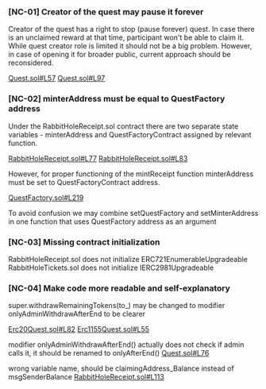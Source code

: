 ### [NC-01] Creator of the quest may pause it forever 

Creator of the quest has a right to stop (pause forever) quest. In case there is an unclaimed reward at that time, participant won't be able to claim it.
While quest creator role is limited it should not be a big problem. However, in case of opening it for broader public, current approach should be reconsidered. 

[Quest.sol#L57](https://github.com/rabbitholegg/quest-protocol/blob/8c4c1f71221570b14a0479c216583342bd652d8d/contracts/Quest.sol#L57)
[Quest.sol#L97](https://github.com/rabbitholegg/quest-protocol/blob/8c4c1f71221570b14a0479c216583342bd652d8d/contracts/Quest.sol#L97)


### [NC-02] minterAddress must be equal to QuestFactory address 

Under the RabbitHoleReceipt.sol contract there are two separate state variables - minterAddress and QuestFactoryContract assigned by relevant function. 

[RabbitHoleReceipt.sol#L77](https://github.com/rabbitholegg/quest-protocol/blob/8c4c1f71221570b14a0479c216583342bd652d8d/contracts/RabbitHoleReceipt.sol#L77)
[RabbitHoleReceipt.sol#L83](https://github.com/rabbitholegg/quest-protocol/blob/8c4c1f71221570b14a0479c216583342bd652d8d/contracts/RabbitHoleReceipt.sol#L83)

However, for proper functioning of the mintReceipt function minterAddress must be set to QuestFactoryContract address. 

[QuestFactory.sol#L219](https://github.com/rabbitholegg/quest-protocol/blob/8c4c1f71221570b14a0479c216583342bd652d8d/contracts/QuestFactory.sol#L219)

To avoid confusion we may combine setQuestFactory and setMinterAddress in one function that uses QuestFactory address as an argument


### [NC-03] Missing contract initialization
RabbitHoleReceipt.sol does not initialize ERC721EnumerableUpgradeable 
RabbitHoleTickets.sol does not initialize IERC2981Upgradeable


### [NC-04] Make code more readable and self-explanatory

super.withdrawRemainingTokens(to_) may be changed to modifier onlyAdminWithdrawAfterEnd to be clearer 

[Erc20Quest.sol#L82](https://github.com/rabbitholegg/quest-protocol/blob/8c4c1f71221570b14a0479c216583342bd652d8d/contracts/Erc20Quest.sol#L82) 
[Erc1155Quest.sol#L55](https://github.com/rabbitholegg/quest-protocol/blob/8c4c1f71221570b14a0479c216583342bd652d8d/contracts/Erc1155Quest.sol#L55)

modifier onlyAdminWithdrawAfterEnd() actually does not check if admin calls it, it should be renamed to onlyAfterEnd()
[Quest.sol#L76](https://github.com/rabbitholegg/quest-protocol/blob/8c4c1f71221570b14a0479c216583342bd652d8d/contracts/Quest.sol#L76)

wrong variable name, should be claimingAddress_Balance instead of msgSenderBalance
[RabbitHoleReceipt.sol#L113](https://github.com/rabbitholegg/quest-protocol/blob/8c4c1f71221570b14a0479c216583342bd652d8d/contracts/RabbitHoleReceipt.sol#L113)
